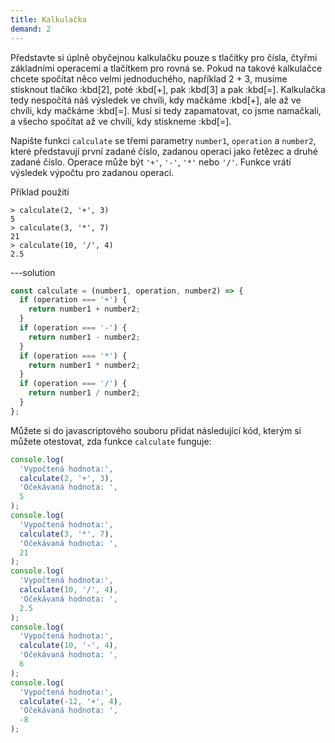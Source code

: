 ```yaml
---
title: Kalkulačka
demand: 2
---
```


Představte si úplně obyčejnou kalkulačku pouze s tlačítky pro čísla, čtyřmi základními operacemi a tlačítkem pro rovná se. Pokud na takové kalkulačce chcete spočítat něco velmi jednoduchého, například 2 + 3, musíme stisknout tlačíko :kbd[2], poté :kbd[+], pak :kbd[3] a pak :kbd[=]. Kalkulačka tedy nespočítá náš výsledek ve chvíli, kdy mačkáme :kbd[+], ale až ve chvíli, kdy mačkáme :kbd[=]. Musí si tedy zapamatovat, co jsme namačkali, a všecho spočítat až ve chvíli, kdy stiskneme :kbd[=].

Napište funkci `calculate` se třemi parametry `number1`, `operation` a `number2`, které představují první zadané číslo, zadanou operaci jako řetězec a druhé zadané číslo. Operace může být `'+'`, `'-'`, `'*'` nebo `'/'`. Funkce vrátí výsledek výpočtu pro zadanou operaci.

Příklad použití

```jscon
> calculate(2, '+', 3)
5
> calculate(3, '*', 7)
21
> calculate(10, '/', 4)
2.5
```

---solution

```js
const calculate = (number1, operation, number2) => {
  if (operation === '+') {
    return number1 + number2;
  }
  if (operation === '-') {
    return number1 - number2;
  }
  if (operation === '*') {
    return number1 * number2;
  }
  if (operation === '/') {
    return number1 / number2;
  }
};
```

Můžete si do javascriptového souboru přidat následující kód, kterým si můžete otestovat, zda funkce `calculate` funguje:

```js
console.log(
  'Vypočtená hodnota:',
  calculate(2, '+', 3),
  'Očekávaná hodnota: ',
  5
);
console.log(
  'Vypočtená hodnota:',
  calculate(3, '*', 7),
  'Očekávaná hodnota: ',
  21
);
console.log(
  'Vypočtená hodnota:',
  calculate(10, '/', 4),
  'Očekávaná hodnota: ',
  2.5
);
console.log(
  'Vypočtená hodnota:',
  calculate(10, '-', 4),
  'Očekávaná hodnota: ',
  6
);
console.log(
  'Vypočtená hodnota:',
  calculate(-12, '+', 4),
  'Očekávaná hodnota: ',
  -8
);
```
